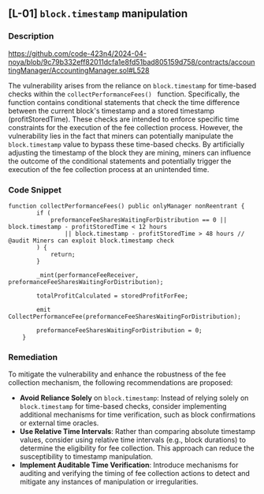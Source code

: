 ## [L-01] `block.timestamp` manipulation

### Description

https://github.com/code-423n4/2024-04-noya/blob/9c79b332eff82011dcfa1e8fd51bad805159d758/contracts/accountingManager/AccountingManager.sol#L528

The vulnerability arises from the reliance on `block.timestamp` for time-based checks within the `collectPerformanceFees() ` function. Specifically, the function contains conditional statements that check the time difference between the current block's timestamp and a stored timestamp (profitStoredTime). These checks are intended to enforce specific time constraints for the execution of the fee collection process.
However, the vulnerability lies in the fact that miners can potentially manipulate the `block.timestamp` value to bypass these time-based checks. By artificially adjusting the timestamp of the block they are mining, miners can influence the outcome of the conditional statements and potentially trigger the execution of the fee collection process at an unintended time.

### Code Snippet
```solidity
function collectPerformanceFees() public onlyManager nonReentrant {
        if (
            preformanceFeeSharesWaitingForDistribution == 0 || block.timestamp - profitStoredTime < 12 hours
                || block.timestamp - profitStoredTime > 48 hours // @audit Miners can exploit block.timestamp check
        ) {
            return;
        }

        _mint(performanceFeeReceiver, preformanceFeeSharesWaitingForDistribution);

        totalProfitCalculated = storedProfitForFee;

        emit CollectPerformanceFee(preformanceFeeSharesWaitingForDistribution);

        preformanceFeeSharesWaitingForDistribution = 0;
    }
```

### Remediation

To mitigate the vulnerability and enhance the robustness of the fee collection mechanism, the following recommendations are proposed:
- **Avoid Reliance Solely** on `block.timestamp`: Instead of relying solely on `block.timestamp` for time-based checks, consider implementing additional mechanisms for time verification, such as block confirmations or external time oracles.
- **Use Relative Time Intervals**: Rather than comparing absolute timestamp values, consider using relative time intervals (e.g., block durations) to determine the eligibility for fee collection. This approach can reduce the susceptibility to timestamp manipulation.
- **Implement Auditable Time Verification**: Introduce mechanisms for auditing and verifying the timing of fee collection actions to detect and mitigate any instances of manipulation or irregularities.






